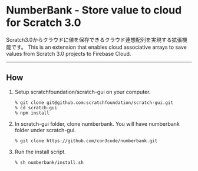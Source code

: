 # NumberBank - Store value to cloud for Scratch 3.0
Scratch3.0からクラウドに値を保存できるクラウド連想配列を実現する拡張機能です。
This is an extension that enables cloud associative arrays to save values from Scratch 3.0 projects to Firebase Cloud.

---


## How

1. Setup scratchfoundation/scratch-gui on your computer.

    ```
    % git clone git@github.com:scratchfoundation/scratch-gui.git
    % cd scratch-gui
    % npm install
    ```

2. In scratch-gui folder, clone numberbank. You will have numberbank folder under scratch-gui.

    ```
    % git clone https://github.com/con3code/numberbank.git
    ```

3. Run the install script.

    ```
    % sh numberbank/install.sh
    ```

